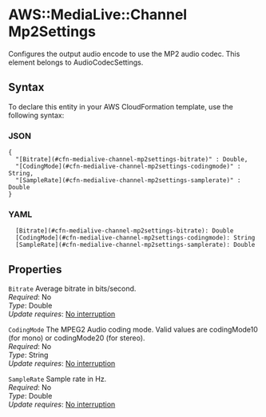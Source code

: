 # AWS::MediaLive::Channel Mp2Settings<a name="aws-properties-medialive-channel-mp2settings"></a>

Configures the output audio encode to use the MP2 audio codec\. This element belongs to AudioCodecSettings\.

## Syntax<a name="aws-properties-medialive-channel-mp2settings-syntax"></a>

To declare this entity in your AWS CloudFormation template, use the following syntax:

### JSON<a name="aws-properties-medialive-channel-mp2settings-syntax.json"></a>

```
{
  "[Bitrate](#cfn-medialive-channel-mp2settings-bitrate)" : Double,
  "[CodingMode](#cfn-medialive-channel-mp2settings-codingmode)" : String,
  "[SampleRate](#cfn-medialive-channel-mp2settings-samplerate)" : Double
}
```

### YAML<a name="aws-properties-medialive-channel-mp2settings-syntax.yaml"></a>

```
  [Bitrate](#cfn-medialive-channel-mp2settings-bitrate): Double
  [CodingMode](#cfn-medialive-channel-mp2settings-codingmode): String
  [SampleRate](#cfn-medialive-channel-mp2settings-samplerate): Double
```

## Properties<a name="aws-properties-medialive-channel-mp2settings-properties"></a>

`Bitrate`  <a name="cfn-medialive-channel-mp2settings-bitrate"></a>
Average bitrate in bits/second\.  
*Required*: No  
*Type*: Double  
*Update requires*: [No interruption](https://docs.aws.amazon.com/AWSCloudFormation/latest/UserGuide/using-cfn-updating-stacks-update-behaviors.html#update-no-interrupt)

`CodingMode`  <a name="cfn-medialive-channel-mp2settings-codingmode"></a>
The MPEG2 Audio coding mode\. Valid values are codingMode10 \(for mono\) or codingMode20 \(for stereo\)\.  
*Required*: No  
*Type*: String  
*Update requires*: [No interruption](https://docs.aws.amazon.com/AWSCloudFormation/latest/UserGuide/using-cfn-updating-stacks-update-behaviors.html#update-no-interrupt)

`SampleRate`  <a name="cfn-medialive-channel-mp2settings-samplerate"></a>
Sample rate in Hz\.  
*Required*: No  
*Type*: Double  
*Update requires*: [No interruption](https://docs.aws.amazon.com/AWSCloudFormation/latest/UserGuide/using-cfn-updating-stacks-update-behaviors.html#update-no-interrupt)